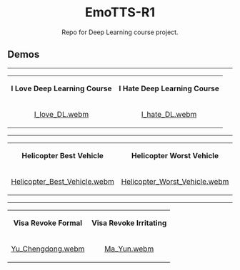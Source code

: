 <div align="center">
    <h1>
    EmoTTS-R1
    </h1>
    <p>
    Repo for Deep Learning course project. 
    </p>
</div>


## **Demos**

---

<table>
<tr>
<td align="center">
    
**I Love Deep Learning Course**
</td>
<td align="center">
    
**I Hate Deep Learning Course**
</td>
</tr>

<tr>
<td align="center">

[I_love_DL.webm](https://github.com/minzh23/DL-Project/demo_audio/love_dl_best_course.wav)

</td>
<td align="center">
    
[I_hate_DL.webm](https://github.com/minzh23/DL-Project/demo_audio/hate_dl_angry.wav)

</td>
</tr>
</table>

---

<table>

<tr>
<td align="center">
    
**Helicopter Best Vehicle**
</td>
<td align="center">
    
**Helicopter Worst Vehicle**
</td>
</tr>

<tr>
<td align="center">
    
[Helicopter_Best_Vehicle.webm](https://github.com/minzh23/DL-Project/demo_audio/kobe_2.wav)
</td>
<td align="center">
    
[Helicopter_Worst_Vehicle.webm](https://github.com/minzh23/DL-Project/demo_audio/kobe.wav)
</td>
</tr>
</table>

---


<table>
<tr>
<td align="center">
    
**Visa Revoke Formal**
</td>
<td align="center">
    
**Visa Revoke Irritating**
</td>
</tr>

<tr>
<td align="center">

[Yu_Chengdong.webm](https://github.com/minzh23/DL-Project/demo_audio/trump.wav)

</td>
<td align="center">
    
[Ma_Yun.webm](https://github.com/minzh23/DL-Project/demo_audio/trump_1.wav)

</td>
</tr>
</table>
